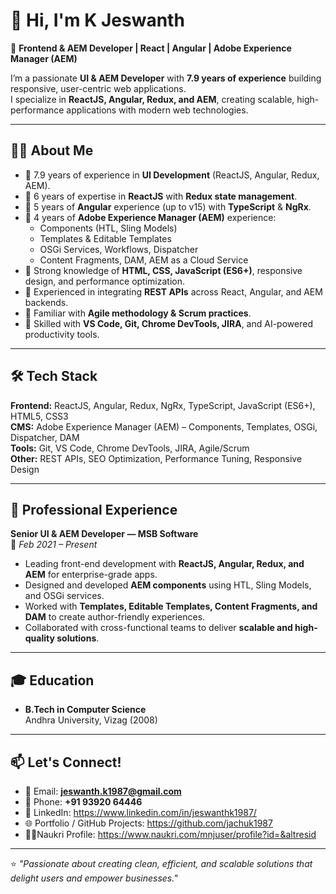 # 👋 Hi, I'm K Jeswanth  

🚀 **Frontend & AEM Developer | React | Angular | Adobe Experience Manager (AEM)**  

I’m a passionate **UI & AEM Developer** with **7.9 years of experience** building responsive, user-centric web applications.  
I specialize in **ReactJS, Angular, Redux, and AEM**, creating scalable, high-performance applications with modern web technologies.  

---

## 🧑‍💻 About Me
- 🔹 7.9 years of experience in **UI Development** (ReactJS, Angular, Redux, AEM).  
- 🔹 6 years of expertise in **ReactJS** with **Redux state management**.  
- 🔹 5 years of **Angular** experience (up to v15) with **TypeScript** & **NgRx**.  
- 🔹 4 years of **Adobe Experience Manager (AEM)** experience:  
  - Components (HTL, Sling Models)  
  - Templates & Editable Templates  
  - OSGi Services, Workflows, Dispatcher  
  - Content Fragments, DAM, AEM as a Cloud Service  
- 🔹 Strong knowledge of **HTML, CSS, JavaScript (ES6+)**, responsive design, and performance optimization.  
- 🔹 Experienced in integrating **REST APIs** across React, Angular, and AEM backends.  
- 🔹 Familiar with **Agile methodology & Scrum practices**.  
- 🔹 Skilled with **VS Code, Git, Chrome DevTools, JIRA**, and AI-powered productivity tools.  

---

## 🛠️ Tech Stack
**Frontend:** ReactJS, Angular, Redux, NgRx, TypeScript, JavaScript (ES6+), HTML5, CSS3  
**CMS:** Adobe Experience Manager (AEM) – Components, Templates, OSGi, Dispatcher, DAM  
**Tools:** Git, VS Code, Chrome DevTools, JIRA, Agile/Scrum  
**Other:** REST APIs, SEO Optimization, Performance Tuning, Responsive Design  

---

## 💼 Professional Experience

**Senior UI & AEM Developer — MSB Software**  
📅 *Feb 2021 – Present*  
- Leading front-end development with **ReactJS, Angular, Redux, and AEM** for enterprise-grade apps.  
- Designed and developed **AEM components** using HTL, Sling Models, and OSGi services.  
- Worked with **Templates, Editable Templates, Content Fragments, and DAM** to create author-friendly experiences.  
- Collaborated with cross-functional teams to deliver **scalable and high-quality solutions**.  

---

## 🎓 Education
- **B.Tech in Computer Science**  
  Andhra University, Vizag (2008)  

---

## 📫 Let's Connect!
- 📧 Email: **jeswanth.k1987@gmail.com**  
- 📱 Phone: **+91 93920 64446**  
- 💼 LinkedIn: https://www.linkedin.com/in/jeswanthk1987/  
- 🌐 Portfolio / GitHub Projects: https://github.com/jachuk1987
- 🧑‍💼Naukri Profile: https://www.naukri.com/mnjuser/profile?id=&altresid  


---

⭐️ *"Passionate about creating clean, efficient, and scalable solutions that delight users and empower businesses."*  

